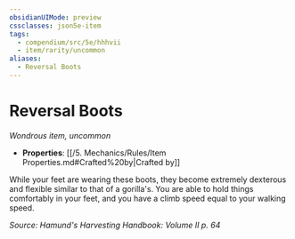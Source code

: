 ```yaml
---
obsidianUIMode: preview
cssclasses: json5e-item
tags:
  - compendium/src/5e/hhhvii
  - item/rarity/uncommon
aliases:
  - Reversal Boots
---
```

# Reversal Boots
*Wondrous item, uncommon*  

- **Properties**: [[/5. Mechanics/Rules/Item Properties.md#Crafted%20by\|Crafted by]]

While your feet are wearing these boots, they become extremely dexterous and flexible similar to that of a gorilla's. You are able to hold things comfortably in your feet, and you have a climb speed equal to your walking speed.

*Source: Hamund's Harvesting Handbook: Volume II p. 64*
